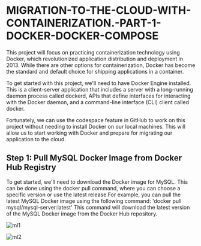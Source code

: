# MIGRATION-TO-THE-CLOUD-WITH-CONTAINERIZATION.-PART-1-DOCKER-DOCKER-COMPOSE

This project will focus on practicing containerization technology using Docker, which revolutionized application distribution and deployment in 2013. While there are other options for containerization, Docker has become the standard and default choice for shipping applications in a container.

To get started with this project, we'll need to have Docker Engine installed. This is a client-server application that includes a server with a long-running daemon process called dockerd, APIs that define interfaces for interacting with the Docker daemon, and a command-line interface (CLI) client called docker.

Fortunately, we can use the codespace feature in GitHub to work on this project without needing to install Docker on our local machines. This will allow us to start working with Docker and prepare for migrating our application to the cloud.

## Step 1: Pull MySQL Docker Image from Docker Hub Registry

To get started, we'll need to download the Docker image for MySQL. This can be done using the docker pull command, where you can choose a specific version or use the latest release.For example, you can pull the latest MySQL Docker image using the following command: 'docker pull mysql/mysql-server:latest' This command will download the latest version of the MySQL Docker image from the Docker Hub repository.

![ml1](https://user-images.githubusercontent.com/94229949/236973652-75263d6f-cbcb-428d-8eba-46bf4a95d73a.png)

![ml2](https://user-images.githubusercontent.com/94229949/236973683-67aee8e4-b605-47ea-992a-3055a537f5f4.png)



